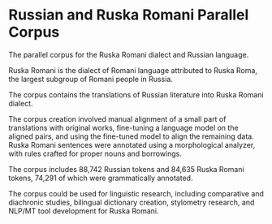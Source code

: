 # Russian and Ruska Romani Parallel Corpus

The parallel corpus for the Ruska Romani dialect and Russian language.

Ruska Romani is the dialect of Romani language attributed to Ruska Roma, the largest subgroup of Romani people in Russia.

The corpus contains the translations of Russian literature into Ruska Romani dialect.

The corpus creation involved manual alignment of a small part of translations with original works, fine-tuning a language model on the aligned pairs, and using the fine-tuned model to align the remaining data. Ruska Romani sentences were annotated using a morphological analyzer, with rules crafted for proper nouns and borrowings. 

The corpus includes 88,742 Russian tokens and 84,635 Ruska Romani tokens, 74,291 of which were grammatically annotated.

The corpus could be used for linguistic research, including comparative and diachronic studies, bilingual dictionary creation, stylometry research, and NLP/MT tool development for Ruska Romani.
